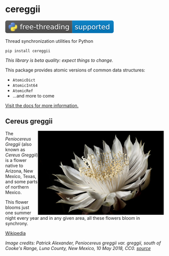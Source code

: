 # cereggii

[![supports free-threading](https://github.com/dpdani/free-threading-badges/raw/main/supported.svg)](https://py-free-threading.github.io/)

Thread synchronization utilities for Python

```shell
pip install cereggii
```

*This library is beta quality: expect things to change.*

This package provides atomic versions of common data structures:

- `AtomicDict`
- `AtomicInt64`
- `AtomicRef`
- …and more to come

[Visit the docs for more information.](https://dpdani.github.io/cereggii)


## Cereus greggii

<img src="https://raw.githubusercontent.com/dpdani/cereggii/refs/heads/main/.github/cereggii.jpg" align="right">

The *Peniocereus Greggii* (also known as *Cereus Greggii*) is a flower native to
Arizona, New Mexico, Texas, and some parts of northern Mexico.

This flower blooms just one summer night every year and in any given area, all
these flowers bloom in synchrony.

[Wikipedia](https://en.wikipedia.org/wiki/Peniocereus_greggii)

_Image credits: Patrick Alexander, Peniocereus greggii var. greggii, south of
Cooke's Range, Luna County, New Mexico, 10 May 2018, CC0.
[source](https://www.flickr.com/photos/aspidoscelis/42926986382)_
